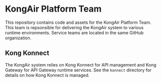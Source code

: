 # KongAir Platform Team

This repository contains code and assets for the KongAir Platform Team. This team
is repsonsible for delivering the KongAir system to various runtime environments.
Service teams are located in the same GitHub organization.

## Kong Konnect 

The KongAir system relies on Kong Konnect for API management and
Kong Gateway for API Gateway runtime services. See the `konnect` directory
for details on how Kong Konnect is managed.
